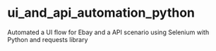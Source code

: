 # ui_and_api_automation_python
Automated a UI flow for Ebay and a API scenario using Selenium with Python and requests library

